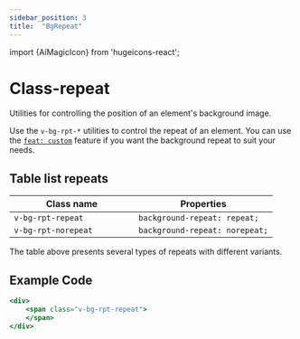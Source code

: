 ```yaml
---
sidebar_position: 3
title:  "BgRepeat"
---
```


import {AiMagicIcon} from 'hugeicons-react';

# Class-repeat <AiMagicIcon className='icon' />

Utilities for controlling the position of an element's background image.

Use the `v-bg-rpt-*` utilities to control the repeat of an element.
You can use <br /> the [`feat: custom`](/docs/Core-Features/V-custom.md) feature if you want the background repeat to suit your needs.

## Table list repeats

| Class name  | Properties |
|---------------------|-------------------|
| `v-bg-rpt-repeat			`      | `background-repeat: repeat;` | 
| `v-bg-rpt-norepeat		`     | `background-repeat: norepeat;` | 

The table above presents several types of repeats with different variants.

## Example Code
``` jsx title="index.html"
<div>
    <span class="v-bg-rpt-repeat">
    </span>
</div>
```
